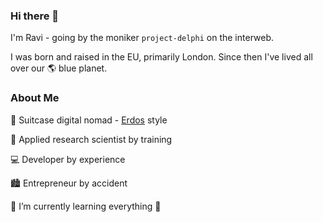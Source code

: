 ### Hi there 👋

I'm Ravi - going by the moniker `project-delphi` on the interweb. 

I was born and raised in󠁧󠁢󠁥󠁮󠁧󠁿󠁮󠁧󠁿 the EU, primarily London. Since then I've lived all over our 🌎 blue planet.

### About Me

🛄 Suitcase digital nomad - [Erdos](https://en.wikipedia.org/wiki/Paul_Erd%C5%91s) style

🥼 Applied research scientist by training

💻 Developer by experience

🏙️ Entrepreneur by accident

🌱 I’m currently learning everything 🤣

